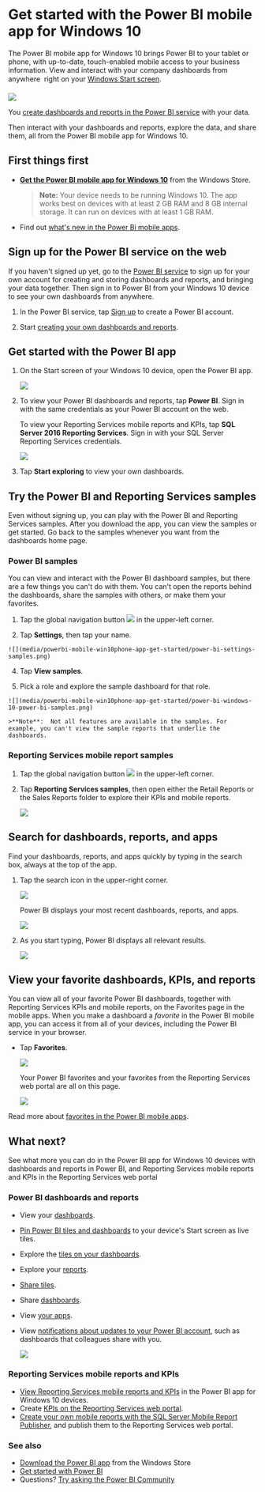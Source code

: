 <properties 
   pageTitle="Get started with the Power BI mobile app for Windows 10"
   description="The Power BI mobile app for Windows 10 brings up-to-date, touch-enabled mobile access to your business information on your tablet or phone."
   services="powerbi" 
   documentationCenter="" 
   authors="maggiesMSFT" 
   manager="erikre" 
   backup=""
   editor=""
   tags=""
   qualityFocus="no"
   qualityDate=""/>
 
<tags
   ms.service="powerbi"
   ms.devlang="NA"
   ms.topic="article"
   ms.tgt_pltfrm="NA"
   ms.workload="powerbi"
   ms.date="01/25/2017"
   ms.author="maggies"/>

# Get started with the Power BI mobile app for Windows 10

The Power BI mobile app for Windows 10 brings Power BI to your tablet or phone, with up-to-date, touch-enabled mobile access to your business information. View and interact with your company dashboards from anywhere &#151; right on your [Windows Start screen](powerbi-mobile-pin-dashboard-from-win10phone-app.md).

![](media/powerbi-mobile-win10phone-app-get-started/pbi_win10_livetile.gif)

You [create dashboards and reports in the Power BI service](powerbi-service-get-started.md) with your data. 

Then interact with your dashboards and reports, explore the data, and share them, all from the Power BI mobile app for Windows 10.

## First things first

-   [**Get the Power BI mobile app for Windows 10**](http://go.microsoft.com/fwlink/?LinkID=526478) from the Windows Store.

    >**Note:** Your device needs to be running Windows 10. The app works best on devices with at least 2 GB RAM and 8 GB internal storage. It can run on devices with at least 1 GB RAM.

-   Find out [what's new in the Power Bi mobile apps](powerbi-mobile-whats-new-in-the-mobile-apps.md).

## Sign up for the Power BI service on the web

If you haven't signed up yet, go to the [Power BI service](http://powerbi.com/) to sign up for your own account for creating and storing dashboards and reports, and bringing your data together. Then sign in to Power BI from your Windows 10 device to see your own dashboards from anywhere.

1.  In the Power BI service, tap [Sign up](http://go.microsoft.com/fwlink/?LinkID=513879) to create a Power BI account.

2.    Start [creating your own dashboards and reports](powerbi-service-get-started.md).

## Get started with the Power BI app 

1.  On the Start screen of your Windows 10 device, open the Power BI app.

    ![](media/powerbi-mobile-win10phone-app-get-started/PBI_Win10Ph_AppIconSm.png)
  
2.  To view your Power BI dashboards and reports, tap **Power BI**. Sign in with the same credentials as your Power BI account on the web. 

    To view your Reporting Services mobile reports and KPIs, tap **SQL Server 2016 Reporting Services**. Sign in with your SQL Server Reporting Services credentials.

    ![](media/powerbi-mobile-win10phone-app-get-started/power-bi-windows-10-connect.png)

4.  Tap **Start exploring**  to view your own dashboards.

## Try the Power BI and Reporting Services samples  
Even without signing up, you can play with the Power BI and Reporting Services samples. After you download the app, you can view the samples or get started. Go back to the samples whenever you want from the dashboards home page.

### Power BI samples

You can view and interact with the Power BI dashboard samples, but there are a few things you can't do with them. You can't open the reports behind the dashboards, share the samples with others, or make them your favorites.

1.   Tap the global navigation button ![](media/powerbi-mobile-win10phone-app-get-started/power-bi-windows-10-navigation-icon.png) in the upper-left corner.
  
2.   Tap **Settings**, then tap your name.

    ![](media/powerbi-mobile-win10phone-app-get-started/power-bi-settings-samples.png)
   
4.   Tap **View samples**. 

3.   Pick a role and explore the sample dashboard for that role.  

    ![](media/powerbi-mobile-win10phone-app-get-started/power-bi-windows-10-power-bi-samples.png)

    >**Note**:  Not all features are available in the samples. For example, you can't view the sample reports that underlie the dashboards. 

### Reporting Services mobile report samples

1.   Tap the global navigation button ![](media/powerbi-mobile-win10phone-app-get-started/power-bi-windows-10-navigation-icon.png) in the upper-left corner.

2.  Tap **Reporting Services samples**, then open either the Retail Reports or the Sales Reports folder to explore their KPIs and mobile reports.

    ![](media/powerbi-mobile-win10phone-app-get-started/power-bi-windows-10-reporting-services-samples.png)

## Search for dashboards, reports, and apps

Find your dashboards, reports, and apps quickly by typing in the search box, always at the top of the app.

1.  Tap the search icon in the upper-right corner.

    ![](media/powerbi-mobile-win10phone-app-get-started/pbi_win10ph_searchbarbrdr.png)

    Power BI displays your most recent dashboards, reports, and apps.

    ![](media/powerbi-mobile-win10phone-app-get-started/pbi_win10_searchrecent.png)

2.  As you start typing, Power BI displays all relevant results.

    ![](media/powerbi-mobile-win10phone-app-get-started/pbi_win10_search_m.png)

## View your favorite dashboards, KPIs, and reports

You can view all of your favorite Power BI dashboards, together with Reporting Services KPIs and mobile reports, on the Favorites page in the mobile apps. When you make a dashboard a *favorite* in the Power BI mobile app, you can access it from all of your devices, including the Power BI service in your browser. 

-  Tap **Favorites**.

    ![](media/powerbi-mobile-win10phone-app-get-started/power-bi-ssrs-mobile-report-favorite-menu.png)
   
    Your Power BI favorites and your favorites from the Reporting Services web portal are all on this page.

    ![](media/powerbi-mobile-win10phone-app-get-started/power-bi-windows-10-ssrs-favorites.png)

Read more about [favorites in the Power BI mobile apps](powerbi-mobile-favorites.md).

## What next?

See what more you can do in the Power BI app for Windows 10 devices with dashboards and reports in Power BI, and Reporting Services mobile reports and KPIs in the Reporting Services web portal

### Power BI dashboards and reports

-   View your [dashboards](powerbi-mobile-create-dashboard.md).
-   [Pin Power BI tiles and dashboards](powerbi-mobile-pin-dashboard-from-win10phone-app.md) to your device's Start screen as live tiles.
-   Explore the [tiles on your dashboards](powerbi-mobile-tiles-in-the-win10phone-app.md).
-   Explore your [reports](powerbi-mobile-reports-in-the-windows-app.md).
-   [Share tiles](powerbi-mobile-share-a-tile-from-the-win10phone-app.md).
-   Share [dashboards](powerbi-mobile-share-a-dashboard-from-the-iphone-app.md).
-   View [your apps](powerbi-service-what-are-apps.md).
-   View [notifications about updates to your Power BI account](powerbi-mobile-notification-center.md), such as dashboards that colleagues share with you.

     ![](media/powerbi-mobile-win10phone-app-get-started/power-bi-windows-10-notifications.png)

### Reporting Services mobile reports and KPIs

- [View Reporting Services mobile reports and KPIs](powerbi-mobile-win10-kpis-mobile-reports.md) in the Power BI app for Windows 10 devices.
- Create [KPIs on the Reporting Services web portal](https://msdn.microsoft.com/library/mt683632.aspx).
- [Create your own mobile reports with the SQL Server Mobile Report Publisher](https://msdn.microsoft.com/library/mt652547.aspx), and publish them to the Reporting Services web portal.


### See also

- [Download the Power BI app](http://go.microsoft.com/fwlink/?LinkID=526478) from the Windows Store  
- [Get started with Power BI](powerbi-service-get-started.md)
- Questions? [Try asking the Power BI Community](http://community.powerbi.com/)

